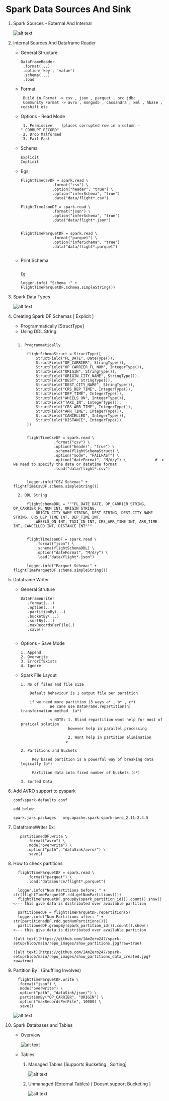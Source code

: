 # Spark Data Sources And Sink 


1.  Spark Sources - External And Internal 

       ![alt text](https://github.com/IAmZero247/spark-setup/blob/main/repo_images/spark_data_sources_and_sinks1.jpg?raw=true)
			  


2.  Internal Sources And Dataframe Reader

      *  General Structure 
      
          ```
          DataFrameReader
		   .format(...)
		   .option('key', 'value')
		   .schema(...)
		   .load
          ```	
		
	  *  Format 
          
		   ```
		    Build in Format -> csv , json , parquet , orc jdbc
			Community Format -> avro , mongodb , cassandra , xml , hbase , redshift etc 
           ```		  
		
	  *  Options - Read Mode

           ```
            1. Permissive    [places corrupted row in a column - "_CORRUPT_RECORD"
		    2. Drop Malformed
		    3. Fail Fast
           ```
		  
	  *  Schema 
	       
		   ```  
           Explicit  
           Implicit		   
           ```
      *  Egs: 

          ```
		  FlightTimeCsvDF = spark.read \
						.format("csv") \
						.option("header", "true") \
						.option("inferSchema", "true")
						.data("data/flight*.csv")
		  
		  FlightTimeJsonDF = spark.read \
						.format("json") \
						.option("inferSchema", "true")
						.data("data/flight*.json")
						
		
          FlightTimeParquetDF = spark.read \
						.format("parquet") \
						.option("inferSchema", "true")
						.data("data/flight*.parquet")		
						
          
          ```		  
	  
	  * Print Schema 
	  
          ```
          
		  Eg 
		  
		  logger.info( "Schema :" + FlightTimeParquetDF.schmea.simpleString())
		  
          ```		  
	  
        	  
	  
3.  Spark Data Types 
    
      ![alt text](https://github.com/IAmZero247/spark-setup/blob/main/repo_images/spark_datatypes_to_python.jpg?raw=true)
	  

4.  Creating Spark DF Schemas [ Explicit ]

      -  Programmatically [StructType]
	  -  Using DDL String

      ```
	  
	    1. Programmatically 
	  
			flightSchemaStruct = StructType([
				StructField("FL_DATE", DateType()),
				StructField("OP_CARRIER", StringType()),
				StructField("OP_CARRIER_FL_NUM", IntegerType()),
				StructField("ORIGIN", StringType()),
				StructField("ORIGIN_CITY_NAME", StringType()),
				StructField("DEST", StringType()),
				StructField("DEST_CITY_NAME", StringType()),
				StructField("CRS_DEP_TIME", IntegerType()),
				StructField("DEP_TIME", IntegerType()),
				StructField("WHEELS_ON", IntegerType()),
				StructField("TAXI_IN", IntegerType()),
				StructField("CRS_ARR_TIME", IntegerType()),
				StructField("ARR_TIME", IntegerType()),
				StructField("CANCELLED", IntegerType()),
				StructField("DISTANCE", IntegerType())
			])
			
			
			flightTimeCsvDF = spark.read \
						.format("csv") \
						.option("header", "true") \
						.schema(flightSchemaStruct) \
						.option("mode", "FAILFAST") \
						.option("dateFormat", "M/d/y") \             # -> we need to specify the date or datetime format
						.load("data/flight*.csv")
								
		    
			logger.info("CSV Schema:" + flightTimeCsvDF.schema.simpleString())
			
        2. DDL String 

            flightSchemaDDL = """FL_DATE DATE, OP_CARRIER STRING, OP_CARRIER_FL_NUM INT, ORIGIN STRING, 
				ORIGIN_CITY_NAME STRING, DEST STRING, DEST_CITY_NAME STRING, CRS_DEP_TIME INT, DEP_TIME INT, 
				WHEELS_ON INT, TAXI_IN INT, CRS_ARR_TIME INT, ARR_TIME INT, CANCELLED INT, DISTANCE INT"""	


            flightTimeJsonDF = spark.read \
				.format("json") \
				.schema(flightSchemaDDL) \
				.option("dateFormat", "M/d/y") \
				.load("data/flight*.json")

            logger.info("Parquet Schema:" + flightTimeParquetDF.schema.simpleString())								

      ```	  
		
2.  Dataframe Writer

      *  General Struture 

           ```
		   DataFrameWriter
		      .format(...)
			  .option(...)
			  .partitionBy(...)
			  .bucketBy(...)
			  .sortBy(...)
			  .maxRecordsPerFile(.)
			  .save()
            
           ```			
   
      *  Options - Save Mode   		 
		   
           ```
		   1. Append
		   2. Overwrite
		   3. ErrorIfExists
		   4. Ignore
           ```
		   
	  *  Spark File Layout 	
         
           ```
		   1. No of files and file size
		   
		       Default behaviour is 1 output file per partition
               
               if we need more partition (3 ways a* , b* , c*)
                        We cane use DataFrame.repartition(n) transformation method	(a*)
                        
                        < NOTE: 1. Blind repartition wont help for most of pratical solution
						        however help in parallel processing
							   
							    2. Wont help in partition elimination
							   > 
						
		   2. Partitions and Buckets 
		        
				Key based partition is a powerful way of breaking data logically (b*)
				
				Partition data into fixed number of buckets (c*)
				
		   3. Sorted Data 
           ```	
4.  Add AVRO support to pyspark  

      ```
	  conf\spark-defaults.conf
	  
	  add below 
	  
	  spark.jars.packages   org.apache.spark:spark-avro_2.11:2.4.5
      
      ```	  
			   
5.  DataframeWriter Ex: 

      ```
		 partitionedDF.write \
			.format("avro") \
			.mode("overwrite") \
			.option("path", "dataSink/avro/") \
			.save()
      
      ```	

6.  How to check partitions 
     
      ```
        flightTimeParquetDF = spark.read \
			.format("parquet") \
			.load("dataSource/flight*.parquet")

		logger.info("Num Partitions before: " + str(flightTimeParquetDF.rdd.getNumPartitions()))
		flightTimeParquetDF.groupBy(spark_partition_id()).count().show()         <--- this give data is distributed over available partition

		partitionedDF = flightTimeParquetDF.repartition(5)
		logger.info("Num Partitions after: " + str(partitionedDF.rdd.getNumPartitions()))
		partitionedDF.groupBy(spark_partition_id()).count().show()				 <--- this give data is distributed over available partition

      ```
	  
    	![alt text](https://github.com/IAmZero247/spark-setup/blob/main/repo_images/show_partitions.jpg?raw=true)
		
		![alt text](https://github.com/IAmZero247/spark-setup/blob/main/repo_images/show_partitions_data_created.jpg?raw=true)
	  
6.  Partition By :  (Shuffling Involves) 


      ```
	    flightTimeParquetDF.write \
        .format("json") \
        .mode("overwrite") \
        .option("path", "dataSink/json/") \
        .partitionBy("OP_CARRIER", "ORIGIN") \
        .option("maxRecordsPerFile", 10000) \
        .save()
	  ```
	  
	  ![alt text](https://github.com/IAmZero247/spark-setup/blob/main/repo_images/partition_by.jpg?raw=true)
	  
7.  Spark Databases and Tables 
      
	  -  Overview 
	  
		   ![alt text](https://github.com/IAmZero247/spark-setup/blob/main/repo_images/spark_database_and_tables.jpg?raw=true)
    
      -  Tables
	  
          1.  Managed Tables [Supports Bucketing , Sorting]
		      
			    ![alt text](https://github.com/IAmZero247/spark-setup/blob/main/repo_images/spark_tables_managed_tables.jpg?raw=true)
			   
          2.  Unmanaged (External Tables) [ Doesnt support Bucketing ]
		  
		       ![alt text](https://github.com/IAmZero247/spark-setup/blob/main/repo_images/spark_tables_external_tables.jpg?raw=true)
		  
		  
		  
	 
